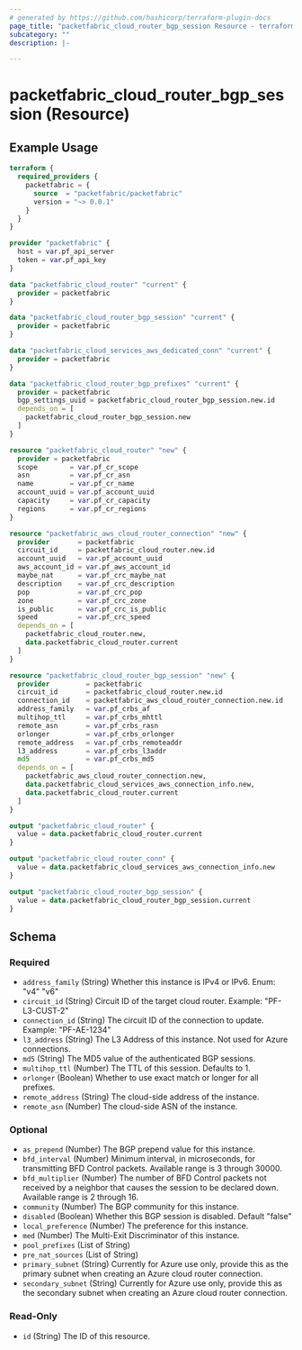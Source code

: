 ```yaml
---
# generated by https://github.com/hashicorp/terraform-plugin-docs
page_title: "packetfabric_cloud_router_bgp_session Resource - terraform-provider-packetfabric"
subcategory: ""
description: |-

---
```


# packetfabric_cloud_router_bgp_session (Resource)



## Example Usage

```terraform
terraform {
  required_providers {
    packetfabric = {
      source  = "packetfabric/packetfabric"
      version = "~> 0.0.1"
    }
  }
}

provider "packetfabric" {
  host = var.pf_api_server
  token = var.pf_api_key
}

data "packetfabric_cloud_router" "current" {
  provider = packetfabric
}

data "packetfabric_cloud_router_bgp_session" "current" {
  provider = packetfabric
}

data "packetfabric_cloud_services_aws_dedicated_conn" "current" {
  provider = packetfabric
}

data "packetfabric_cloud_router_bgp_prefixes" "current" {
  provider = packetfabric
  bgp_settings_uuid = packetfabric_cloud_router_bgp_session.new.id
  depends_on = [
    packetfabric_cloud_router_bgp_session.new
  ]
}

resource "packetfabric_cloud_router" "new" {
  provider = packetfabric
  scope        = var.pf_cr_scope
  asn          = var.pf_cr_asn
  name         = var.pf_cr_name
  account_uuid = var.pf_account_uuid
  capacity     = var.pf_cr_capacity
  regions      = var.pf_cr_regions
}

resource "packetfabric_aws_cloud_router_connection" "new" {
  provider       = packetfabric
  circuit_id     = packetfabric_cloud_router.new.id
  account_uuid   = var.pf_account_uuid
  aws_account_id = var.pf_aws_account_id
  maybe_nat      = var.pf_crc_maybe_nat
  description    = var.pf_crc_description
  pop            = var.pf_crc_pop
  zone           = var.pf_crc_zone
  is_public      = var.pf_crc_is_public
  speed          = var.pf_crc_speed
  depends_on = [
    packetfabric_cloud_router.new,
    data.packetfabric_cloud_router.current
  ]
}

resource "packetfabric_cloud_router_bgp_session" "new" {
  provider         = packetfabric
  circuit_id       = packetfabric_cloud_router.new.id
  connection_id    = packetfabric_aws_cloud_router_connection.new.id
  address_family   = var.pf_crbs_af
  multihop_ttl     = var.pf_crbs_mhttl
  remote_asn       = var.pf_crbs_rasn
  orlonger         = var.pf_crbs_orlonger
  remote_address   = var.pf_crbs_remoteaddr
  l3_address       = var.pf_crbs_l3addr
  md5              = var.pf_crbs_md5
  depends_on = [
    packetfabric_aws_cloud_router_connection.new,
    data.packetfabric_cloud_services_aws_connection_info.new,
    data.packetfabric_cloud_router.current
  ]
}

output "packetfabric_cloud_router" {
  value = data.packetfabric_cloud_router.current
}

output "packetfabric_cloud_router_conn" {
  value = data.packetfabric_cloud_services_aws_connection_info.new
}

output "packetfabric_cloud_router_bgp_session" {
  value = data.packetfabric_cloud_router_bgp_session.current
}
```

## Schema

### Required

- `address_family` (String) Whether this instance is IPv4 or IPv6.
		Enum: "v4" "v6"
- `circuit_id` (String) Circuit ID of the target cloud router.
		Example: "PF-L3-CUST-2"
- `connection_id` (String) The circuit ID of the connection to update.
		Example: "PF-AE-1234"
- `l3_address` (String) The L3 Address of this instance. Not used for Azure connections.
- `md5` (String) The MD5 value of the authenticated BGP sessions.
- `multihop_ttl` (Number) The TTL of this session.
		Defaults to 1.
- `orlonger` (Boolean) Whether to use exact match or longer for all prefixes.
- `remote_address` (String) The cloud-side address of the instance.
- `remote_asn` (Number) The cloud-side ASN of the instance.

### Optional

- `as_prepend` (Number) The BGP prepend value for this instance.
- `bfd_interval` (Number) Minimum interval, in microseconds, for transmitting BFD Control packets.
		Available range is 3 through 30000.
- `bfd_multiplier` (Number) The number of BFD Control packets not received by a neighbor that causes the session to be declared down.
		Available range is 2 through 16.
- `community` (Number) The BGP community for this instance.
- `disabled` (Boolean) Whether this BGP session is disabled.
		Default "false"
- `local_preference` (Number) The preference for this instance.
- `med` (Number) The Multi-Exit Discriminator of this instance.
- `pool_prefixes` (List of String)
- `pre_nat_sources` (List of String)
- `primary_subnet` (String) Currently for Azure use only, provide this as the primary subnet when creating an Azure cloud router connection.
- `secondary_subnet` (String) Currently for Azure use only, provide this as the secondary subnet when creating an Azure cloud router connection.

### Read-Only

- `id` (String) The ID of this resource.
